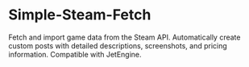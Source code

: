 # Simple-Steam-Fetch
Fetch and import game data from the Steam API. Automatically create custom posts with detailed descriptions, screenshots, and pricing information. Compatible with JetEngine.
